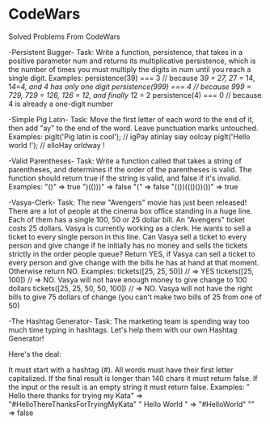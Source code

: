 # CodeWars
Solved Problems From CodeWars

-Persistent Bugger-
Task:
Write a function, persistence, that takes in a positive parameter num and returns its multiplicative persistence, which is the number of times you must multiply the digits in num until you reach a single digit.
Examples:
  persistence(39) === 3 // because 3*9 = 27, 2*7 = 14, 1*4=4, and 4 has only one digit
  persistence(999) === 4 // because 9*9*9 = 729, 7*2*9 = 126, 1*2*6 = 12, and finally 1*2 = 2
  persistence(4) === 0 // because 4 is already a one-digit number

-Simple Pig Latin-
Task:
Move the first letter of each word to the end of it, then add "ay" to the end of the word. Leave punctuation marks untouched.
Examples:
  pigIt('Pig latin is cool'); // igPay atinlay siay oolcay
  pigIt('Hello world !');     // elloHay orldway !

-Valid Parentheses-
Task:
Write a function called that takes a string of parentheses, and determines if the order of the parentheses is valid. The function should return true if the string is valid, and false if it's invalid.
Examples:
  "()"              =>  true
  ")(()))"          =>  false
  "("               =>  false
  "(())((()())())"  =>  true

-Vasya-Clerk-
Task:
The new "Avengers" movie has just been released! There are a lot of people at the cinema box office standing in a huge line. Each of them has a single 100, 50 or 25 dollar bill. An "Avengers" ticket costs 25 dollars.
Vasya is currently working as a clerk. He wants to sell a ticket to every single person in this line.
Can Vasya sell a ticket to every person and give change if he initially has no money and sells the tickets strictly in the order people queue?
Return YES, if Vasya can sell a ticket to every person and give change with the bills he has at hand at that moment. Otherwise return NO.
Examples:
tickets([25, 25, 50]) // => YES 
tickets([25, 100]) // => NO. Vasya will not have enough money to give change to 100 dollars
tickets([25, 25, 50, 50, 100]) // => NO. Vasya will not have the right bills to give 75 dollars of change (you can't make two bills of 25 from one of 50)

-The Hashtag Generator-
Task:
The marketing team is spending way too much time typing in hashtags.
Let's help them with our own Hashtag Generator!

Here's the deal:

It must start with a hashtag (#).
All words must have their first letter capitalized.
If the final result is longer than 140 chars it must return false.
If the input or the result is an empty string it must return false.
Examples:
" Hello there thanks for trying my Kata"  =>  "#HelloThereThanksForTryingMyKata"
"    Hello     World   "                  =>  "#HelloWorld"
""                                        =>  false
